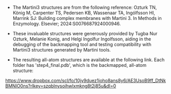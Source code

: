 - The Martini3 structures are from the following reference: Ozturk TN, König M, Carpenter TS, Pedersen KB, Wassenaar TA, Ingólfsson HI, Marrink SJ: Building complex membranes with Martini 3. In Methods in Enzymology. Elsevier; 2024:S0076687924000946.

- These invaluable structures were generously provided by Tugba Nur Ozturk, Melanie Konig, and Helgi Ingolfur Ingolfsson, aiding in the debugging of the backmapping tool and testing compatibility with Martini3 structures generated by Martini tools.

- The resulting all-atom structures are available at the following link. Each folder has 'step4_final.pdb', which is the backmapped, all-atom structure:

https://www.dropbox.com/scl/fo/10jy9duez1joho8ans8y6/AE3UsoB9ff_DtNkBMNIO0ns?rlkey=szqblnysoihwlxmkng8t2j85u&dl=0

